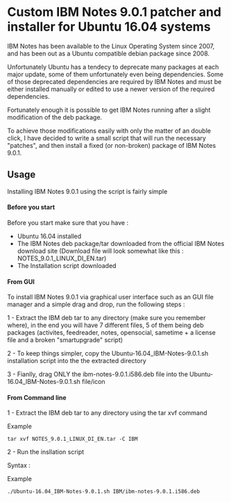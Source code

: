 # Custom IBM Notes 9.0.1 patcher and installer for Ubuntu 16.04 systems

IBM Notes has been available to the Linux Operating System since 2007, and has been out as a Ubuntu compatible debian package since 2008.

Unfortunately Ubuntu has a tendecy to deprecate many packages at each major update, some of them unfortunately even being dependencies. Some of those deprecated dependencies are required by IBM Notes and must be either installed manually or edited to use a newer version of the required dependencies.

Fortunately enough it is possible to get IBM Notes running after a slight modification of the deb package.

To achieve those modifications easily with only the matter of an double click, I have decided to write a small script that will run the necessary "patches", and then install a fixed (or non-broken) package of IBM Notes 9.0.1.

## Usage

Installing IBM Notes 9.0.1 using the script is fairly simple

#### Before you start

Before you start make sure that you have :

* Ubuntu 16.04 installed
* The IBM Notes deb package/tar downloaded from the official IBM Notes download site (Download file will look somewhat like this : NOTES_9.0.1_LINUX_DI_EN.tar)
* The Installation script downloaded

#### From GUI

To install IBM Notes 9.0.1 via graphical user interface such as an GUI file manager and a simple drag and drop, run the following steps :

1 - Extract the IBM deb tar to any directory (make sure you remember where), in the end you will have 7 different files, 5 of them being deb packages (activites, feedreader, notes, opensocial, sametime + a license file and a broken "smartupgrade" script)

2 - To keep things simpler, copy the Ubuntu-16.04_IBM-Notes-9.0.1.sh installation script into the the extracted directory

3 - Fianlly, drag ONLY the ibm-notes-9.0.1.i586.deb file into the Ubuntu-16.04_IBM-Notes-9.0.1.sh file/icon

#### From Command line

1 - Extract the IBM deb tar to any directory using the tar xvf command

Example
```
tar xvf NOTES_9.0.1_LINUX_DI_EN.tar -C IBM
```

2 - Run the insllation script 

Syntax : <path to Ubuntu-16.04_IBM-Notes-9.0.1.sh> <path to ibm-notes-9.0.1.i586.deb>

Example
```
./Ubuntu-16.04_IBM-Notes-9.0.1.sh IBM/ibm-notes-9.0.1.i586.deb
```

###